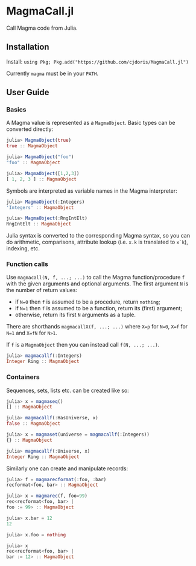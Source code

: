# MagmaCall.jl

Call Magma code from Julia.

## Installation

Install: `using Pkg; Pkg.add("https://github.com/cjdoris/MagmaCall.jl")`

Currently `magma` must be in your `PATH`.

## User Guide

### Basics

A Magma value is represented as a `MagmaObject`. Basic types can be converted directly:

```julia
julia> MagmaObject(true)
true :: MagmaObject

julia> MagmaObject("foo")
"foo" :: MagmaObject

julia> MagmaObject([1,2,3])
[ 1, 2, 3 ] :: MagmaObject
```

Symbols are interpreted as variable names in the Magma interpreter:
```julia
julia> MagmaObject(:Integers)
'Integers' :: MagmaObject

julia> MagmaObject(:RngIntElt)
RngIntElt :: MagmaObject
```

Julia syntax is converted to the corresponding Magma syntax, so you can do arithmetic, comparisons, attribute lookup (i.e. `x.k` is translated to ```x`k```), indexing, etc.

### Function calls

Use `magmacall(N, f, ...; ...)` to call the Magma function/procedure `f` with the given arguments and optional arguments. The first argument `N` is the number of return values:
- if `N=0` then `f` is assumed to be a procedure, return `nothing`;
- if `N=1` then `f` is assumed to be a function, return its (first) argument;
- otherwise, return its first `N` arguments as a tuple.

There are shorthands `magmacallX(f, ...; ...)` where `X=p` for `N=0`, `X=f` for `N=1` and `X=fN` for `N>1`.

If `f` is a `MagmaObject` then you can instead call `f(N, ...; ...)`.

```julia
julia> magmacallf(:Integers)
Integer Ring :: MagmaObject
```

### Containers

Sequences, sets, lists etc. can be created like so:
```julia
julia> x = magmaseq()
[] :: MagmaObject

julia> magmacallf(:HasUniverse, x)
false :: MagmaObject

julia> x = magmaset(universe = magmacallf(:Integers))
{} :: MagmaObject

julia> magmacallf(:Universe, x)
Integer Ring :: MagmaObject
```

Similarly one can create and manipulate records:
```julia
julia> f = magmarecformat(:foo, :bar)
recformat<foo, bar> :: MagmaObject

julia> x = magmarec(f, foo=99)
rec<recformat<foo, bar> | 
foo := 99> :: MagmaObject

julia> x.bar = 12
12

julia> x.foo = nothing

julia> x
rec<recformat<foo, bar> | 
bar := 12> :: MagmaObject
```